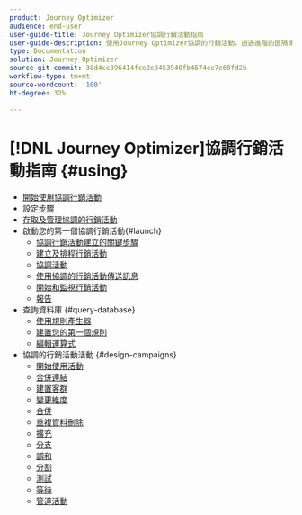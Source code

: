 ```yaml
---
product: Journey Optimizer
audience: end-user
user-guide-title: Journey Optimizer協調行銷活動指南
user-guide-description: 使用Journey Optimizer協調的行銷活動，透過進階的區隔策略來規劃和協調跨頻道行銷活動。
type: Documentation
solution: Journey Optimizer
source-git-commit: 38d4cc896414fce2e8453940fb4674ce7e60fd2b
workflow-type: tm+mt
source-wordcount: '100'
ht-degree: 32%

---
```


# [!DNL Journey Optimizer]協調行銷活動指南 {#using}

+ [開始使用協調行銷活動](using/orchestrated/gs-orchestrated-campaigns.md)
+ [設定步驟](using/orchestrated/configuration-steps.md)
+ [存取及管理協調的行銷活動](using/orchestrated/access-manage-orchestrated-campaigns.md)
+ 啟動您的第一個協調行銷活動{#launch}
   + [協調行銷活動建立的關鍵步驟](using/orchestrated/gs-campaign-creation.md)
   + [建立及排程行銷活動](using/orchestrated/create-orchestrated-campaign.md)
   + [協調活動](using/orchestrated/orchestrate-activities.md)
   + [使用協調的行銷活動傳送訊息](using/orchestrated/send-messages.md)
   + [開始和監視行銷活動](using/orchestrated/start-monitor-campaigns.md)
   + [報告](using/orchestrated/reporting-campaigns.md)
+ 查詢資料庫 {#query-database}
   + [使用規則產生器](using/orchestrated/orchestrated-rule-builder.md)
   + [建置您的第一個規則](using/orchestrated/build-query.md)
   + [編輯運算式](using/orchestrated/edit-expressions.md)
+ 協調的行銷活動活動 {#design-campaigns}
   + [開始使用活動](using/orchestrated/activities/about-activities.md)
   + [合併連結](using/orchestrated/activities/and-join.md)
   + [建置客群](using/orchestrated/activities/build-audience.md)
   + [變更維度](using/orchestrated/activities/change-dimension.md)
   + [合併](using/orchestrated/activities/combine.md)
   + [重複資料刪除](using/orchestrated/activities/deduplication.md)
   + [擴充](using/orchestrated/activities/enrichment.md)
   + [分支](using/orchestrated/activities/fork.md)
   + [調和](using/orchestrated/activities/reconciliation.md)
   + [分割](using/orchestrated/activities/split.md)
   + [測試](using/orchestrated/activities/test.md)
   + [等待](using/orchestrated/activities/wait.md)
   + [管道活動](using/orchestrated/activities/channels.md)
